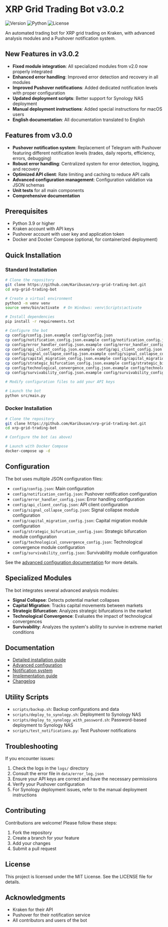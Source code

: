 # XRP Grid Trading Bot v3.0.2

![Version](https://img.shields.io/badge/version-3.0.2-blue)
![Python](https://img.shields.io/badge/python-3.9-green)
![License](https://img.shields.io/badge/license-MIT-orange)

An automated trading bot for XRP grid trading on Kraken, with advanced analysis modules and a Pushover notification system.

## New Features in v3.0.2

- **Fixed module integration**: All specialized modules from v2.0 now properly integrated
- **Enhanced error handling**: Improved error detection and recovery in all modules
- **Improved Pushover notifications**: Added dedicated notification levels with proper configuration
- **Updated deployment scripts**: Better support for Synology NAS deployment
- **Manual deployment instructions**: Added special instructions for macOS users
- **English documentation**: All documentation translated to English

## Features from v3.0.0

- **Pushover notification system**: Replacement of Telegram with Pushover featuring different notification levels (trades, daily reports, efficiency, errors, debugging)
- **Robust error handling**: Centralized system for error detection, logging, and recovery
- **Optimized API client**: Rate limiting and caching to reduce API calls
- **Advanced configuration management**: Configuration validation via JSON schemas
- **Unit tests** for all main components
- **Comprehensive documentation**

## Prerequisites

- Python 3.9 or higher
- Kraken account with API keys
- Pushover account with user key and application token
- Docker and Docker Compose (optional, for containerized deployment)

## Quick Installation

### Standard Installation

```bash
# Clone the repository
git clone https://github.com/Karibusan/xrp-grid-trading-bot.git
cd xrp-grid-trading-bot

# Create a virtual environment
python3 -m venv venv
source venv/bin/activate  # On Windows: venv\Scripts\activate

# Install dependencies
pip install -r requirements.txt

# Configure the bot
cp config/config.json.example config/config.json
cp config/notification_config.json.example config/notification_config.json
cp config/error_handler_config.json.example config/error_handler_config.json
cp config/api_client_config.json.example config/api_client_config.json
cp config/signal_collapse_config.json.example config/signal_collapse_config.json
cp config/capital_migration_config.json.example config/capital_migration_config.json
cp config/strategic_bifurcation_config.json.example config/strategic_bifurcation_config.json
cp config/technological_convergence_config.json.example config/technological_convergence_config.json
cp config/survivability_config.json.example config/survivability_config.json

# Modify configuration files to add your API keys

# Launch the bot
python src/main.py
```

### Docker Installation

```bash
# Clone the repository
git clone https://github.com/Karibusan/xrp-grid-trading-bot.git
cd xrp-grid-trading-bot

# Configure the bot (as above)

# Launch with Docker Compose
docker-compose up -d
```

## Configuration

The bot uses multiple JSON configuration files:

- `config/config.json`: Main configuration
- `config/notification_config.json`: Pushover notification configuration
- `config/error_handler_config.json`: Error handling configuration
- `config/api_client_config.json`: API client configuration
- `config/signal_collapse_config.json`: Signal collapse module configuration
- `config/capital_migration_config.json`: Capital migration module configuration
- `config/strategic_bifurcation_config.json`: Strategic bifurcation module configuration
- `config/technological_convergence_config.json`: Technological convergence module configuration
- `config/survivability_config.json`: Survivability module configuration

See the [advanced configuration documentation](docs/advanced_configuration.md) for more details.

## Specialized Modules

The bot integrates several advanced analysis modules:

- **Signal Collapse**: Detects potential market collapses
- **Capital Migration**: Tracks capital movements between markets
- **Strategic Bifurcation**: Analyzes strategic bifurcations in the market
- **Technological Convergence**: Evaluates the impact of technological convergences
- **Survivability**: Analyzes the system's ability to survive in extreme market conditions

## Documentation

- [Detailed installation guide](docs/installation.md)
- [Advanced configuration](docs/advanced_configuration.md)
- [Notification system](docs/notification_system.md)
- [Implementation guide](IMPLEMENTATION_GUIDE.md)
- [Changelog](CHANGELOG.md)

## Utility Scripts

- `scripts/backup.sh`: Backup configurations and data
- `scripts/deploy_to_synology.sh`: Deployment to Synology NAS
- `scripts/deploy_to_synology_with_password.sh`: Password-based deployment to Synology NAS
- `scripts/test_notifications.py`: Test Pushover notifications

## Troubleshooting

If you encounter issues:

1. Check the logs in the `logs/` directory
2. Consult the error file in `data/error_log.json`
3. Ensure your API keys are correct and have the necessary permissions
4. Verify your Pushover configuration
5. For Synology deployment issues, refer to the manual deployment instructions

## Contributing

Contributions are welcome! Please follow these steps:

1. Fork the repository
2. Create a branch for your feature
3. Add your changes
4. Submit a pull request

## License

This project is licensed under the MIT License. See the LICENSE file for details.

## Acknowledgments

- Kraken for their API
- Pushover for their notification service
- All contributors and users of the bot
